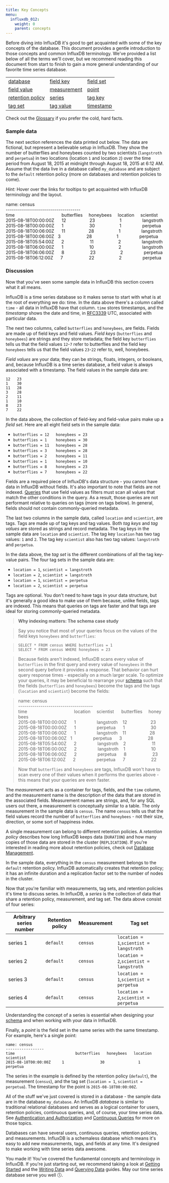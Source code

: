 ```yaml
---
title: Key Concepts
menu:
  influxdb_012:
    weight: 0
    parent: concepts
---
```


Before diving into InfluxDB it's good to get acquainted with some of the key concepts of the database.
This document provides a gentle introduction to those concepts and common InfluxDB terminology.
We've provided a list below of all the terms we'll cover, but we recommend reading this document from start to finish to gain a more general understanding of our favorite time series database.

<table style="width:100%">
  <tr>
    <td><a href="/influxdb/v0.12/concepts/key_concepts/#database">database</a></td>
    <td><a href="/influxdb/v0.12/concepts/key_concepts/#field-key">field key</a></td>
    <td><a href="/influxdb/v0.12/concepts/key_concepts/#field-set">field set</a></td>
  </tr>
  <tr>
    <td><a href="/influxdb/v0.12/concepts/key_concepts/#field-value">field value</a></td>
    <td><a href="/influxdb/v0.12/concepts/key_concepts/#measurement">measurement</a></td>
    <td><a href="/influxdb/v0.12/concepts/key_concepts/#point">point</a></td>
  </tr>
    <tr>
    <td><a href="/influxdb/v0.12/concepts/key_concepts/#retention-policy">retention policy</a></td>
    <td><a href="/influxdb/v0.12/concepts/key_concepts/#series">series</a></td>
    <td><a href="/influxdb/v0.12/concepts/key_concepts/#tag-key">tag key</a></td>
  </tr>
    <tr>
    <td><a href="/influxdb/v0.12/concepts/key_concepts/#tag-set">tag set</a></td>
    <td><a href="/influxdb/v0.12/concepts/key_concepts/#tag-value">tag value</a></td>
    <td><a href="/influxdb/v0.12/concepts/key_concepts/#timestamp">timestamp</a></td>
  </tr>
</table>

Check out the [Glossary](/influxdb/v0.12/concepts/glossary/) if you prefer the cold, hard facts.

### Sample data
The next section references the data printed out below.
The data are fictional, but represent a believable setup in InfluxDB.
They show the number of butterflies and honeybees counted by two scientists (`langstroth` and `perpetua`) in two locations (location `1` and location `2`) over the time period from August 18, 2015 at midnight through August 18, 2015 at 6:12 AM.
Assume that the data live in a database called `my_database` and are subject to the `default` retention policy (more on databases and retention policies to come).

*Hint:* Hover over the links for tooltips to get acquainted with InfluxDB terminology and the layout.

name: <span class="tooltip" data-tooltip-text="Measurement">census</span>  
\-------------------------------------  
time&nbsp;&nbsp;&nbsp;&nbsp;&nbsp;&nbsp;&nbsp;&nbsp;&nbsp;&nbsp;&nbsp;&nbsp;&nbsp;&nbsp;&nbsp;&nbsp;&nbsp;&nbsp;&nbsp;&nbsp;&nbsp;&nbsp;&nbsp;&nbsp;&nbsp;&nbsp;&nbsp;&nbsp;&nbsp;&nbsp;&nbsp;&nbsp;&nbsp;&nbsp;&nbsp;&nbsp;&nbsp;&nbsp;<span class="tooltip" data-tooltip-text="Field key">butterflies</span>&nbsp;&nbsp;&nbsp;&nbsp;&nbsp;<span class="tooltip" data-tooltip-text="Field key">honeybees</span>&nbsp;&nbsp;&nbsp;&nbsp;&nbsp;<span class="tooltip" data-tooltip-text="Tag key">location</span>&nbsp;&nbsp;&nbsp;&nbsp;&nbsp;<span class="tooltip" data-tooltip-text="Tag key">scientist</span>  
2015-08-18T00:00:00Z&nbsp;&nbsp;&nbsp;&nbsp;&nbsp;&nbsp;12&nbsp;&nbsp;&nbsp;&nbsp;&nbsp;&nbsp;&nbsp;&nbsp;&nbsp;&nbsp;&nbsp;&nbsp;&nbsp;&nbsp;&nbsp;&nbsp;&nbsp;&nbsp;&nbsp;23&nbsp;&nbsp;&nbsp;&nbsp;&nbsp;&nbsp;&nbsp;&nbsp;&nbsp;&nbsp;&nbsp;&nbsp;&nbsp;&nbsp;&nbsp;&nbsp;&nbsp;&nbsp;&nbsp;&nbsp;1&nbsp;&nbsp;&nbsp;&nbsp;&nbsp;&nbsp;&nbsp;&nbsp;&nbsp;&nbsp;&nbsp;&nbsp;&nbsp;&nbsp;&nbsp;&nbsp;&nbsp;langstroth  
2015-08-18T00:00:00Z&nbsp;&nbsp;&nbsp;&nbsp;&nbsp;&nbsp;1&nbsp;&nbsp;&nbsp;&nbsp;&nbsp;&nbsp;&nbsp;&nbsp;&nbsp;&nbsp;&nbsp;&nbsp;&nbsp;&nbsp;&nbsp;&nbsp;&nbsp;&nbsp;&nbsp;&nbsp;&nbsp;30&nbsp;&nbsp;&nbsp;&nbsp;&nbsp;&nbsp;&nbsp;&nbsp;&nbsp;&nbsp;&nbsp;&nbsp;&nbsp;&nbsp;&nbsp;&nbsp;&nbsp;&nbsp;&nbsp;&nbsp;1&nbsp;&nbsp;&nbsp;&nbsp;&nbsp;&nbsp;&nbsp;&nbsp;&nbsp;&nbsp;&nbsp;&nbsp;&nbsp;&nbsp;&nbsp;&nbsp;&nbsp;perpetua  
2015-08-18T00:06:00Z&nbsp;&nbsp;&nbsp;&nbsp;&nbsp;&nbsp;11&nbsp;&nbsp;&nbsp;&nbsp;&nbsp;&nbsp;&nbsp;&nbsp;&nbsp;&nbsp;&nbsp;&nbsp;&nbsp;&nbsp;&nbsp;&nbsp;&nbsp;&nbsp;&nbsp;28&nbsp;&nbsp;&nbsp;&nbsp;&nbsp;&nbsp;&nbsp;&nbsp;&nbsp;&nbsp;&nbsp;&nbsp;&nbsp;&nbsp;&nbsp;&nbsp;&nbsp;&nbsp;&nbsp;&nbsp;1&nbsp;&nbsp;&nbsp;&nbsp;&nbsp;&nbsp;&nbsp;&nbsp;&nbsp;&nbsp;&nbsp;&nbsp;&nbsp;&nbsp;&nbsp;&nbsp;&nbsp;langstroth  
<span class="tooltip" data-tooltip-text="Timestamp">2015-08-18T00:06:00Z</span>&nbsp;&nbsp;&nbsp;<span class="tooltip" data-tooltip-text="Field value">3</span>&nbsp;&nbsp;&nbsp;&nbsp;&nbsp;&nbsp;&nbsp;&nbsp;&nbsp;&nbsp;&nbsp;&nbsp;&nbsp;&nbsp;&nbsp;&nbsp;&nbsp;&nbsp;&nbsp;&nbsp;&nbsp;<span class="tooltip" data-tooltip-text="Field value">28</span>&nbsp;&nbsp;&nbsp;&nbsp;&nbsp;&nbsp;&nbsp;&nbsp;&nbsp;&nbsp;&nbsp;&nbsp;&nbsp;&nbsp;&nbsp;&nbsp;&nbsp;&nbsp;&nbsp;&nbsp;<span class="tooltip" data-tooltip-text="Tag value">1</span>&nbsp;&nbsp;&nbsp;&nbsp;&nbsp;&nbsp;&nbsp;&nbsp;&nbsp;&nbsp;&nbsp;&nbsp;&nbsp;&nbsp;&nbsp;&nbsp;&nbsp;<span class="tooltip" data-tooltip-text="Tag value">perpetua</span>  
2015-08-18T05:54:00Z&nbsp;&nbsp;&nbsp;&nbsp;&nbsp;&nbsp;2&nbsp;	&nbsp;&nbsp;&nbsp;&nbsp;&nbsp;&nbsp;&nbsp;&nbsp;&nbsp;&nbsp;&nbsp;&nbsp;&nbsp;&nbsp;&nbsp;&nbsp;&nbsp;&nbsp;&nbsp;11&nbsp;&nbsp;&nbsp;&nbsp;&nbsp;&nbsp;&nbsp;&nbsp;&nbsp;&nbsp;&nbsp;&nbsp;&nbsp;&nbsp;&nbsp;&nbsp;&nbsp;&nbsp;&nbsp;&nbsp;2&nbsp;&nbsp;&nbsp;&nbsp;&nbsp;&nbsp;&nbsp;&nbsp;&nbsp;&nbsp;&nbsp;&nbsp;&nbsp;&nbsp;&nbsp;&nbsp;&nbsp;langstroth  
2015-08-18T06:00:00Z&nbsp;&nbsp;&nbsp;&nbsp;&nbsp;&nbsp;1	&nbsp;&nbsp;&nbsp;&nbsp;&nbsp;&nbsp;&nbsp;&nbsp;&nbsp;&nbsp;&nbsp;&nbsp;&nbsp;&nbsp;&nbsp;&nbsp;&nbsp;&nbsp;&nbsp;&nbsp;10	&nbsp;&nbsp;&nbsp;&nbsp;&nbsp;&nbsp;&nbsp;&nbsp;&nbsp;&nbsp;&nbsp;&nbsp;&nbsp;&nbsp;&nbsp;&nbsp;&nbsp;&nbsp;&nbsp;2&nbsp;&nbsp;&nbsp;&nbsp;&nbsp;&nbsp;&nbsp;&nbsp;&nbsp;&nbsp;&nbsp;&nbsp;&nbsp;&nbsp;&nbsp;&nbsp;&nbsp;langstroth  
2015-08-18T06:06:00Z&nbsp;&nbsp;&nbsp;&nbsp;&nbsp;&nbsp;8	&nbsp;&nbsp;&nbsp;&nbsp;&nbsp;&nbsp;&nbsp;&nbsp;&nbsp;&nbsp;&nbsp;&nbsp;&nbsp;&nbsp;&nbsp;&nbsp;&nbsp;&nbsp;&nbsp;&nbsp;23&nbsp;&nbsp;&nbsp;&nbsp;&nbsp;&nbsp;&nbsp;&nbsp;&nbsp;&nbsp;&nbsp;&nbsp;&nbsp;&nbsp;&nbsp;&nbsp;&nbsp;&nbsp;&nbsp;&nbsp;2&nbsp;&nbsp;&nbsp;&nbsp;&nbsp;&nbsp;&nbsp;&nbsp;&nbsp;&nbsp;&nbsp;&nbsp;&nbsp;&nbsp;&nbsp;&nbsp;&nbsp;perpetua  
2015-08-18T06:12:00Z&nbsp;&nbsp;&nbsp;&nbsp;&nbsp;&nbsp;7	&nbsp;&nbsp;&nbsp;&nbsp;&nbsp;&nbsp;&nbsp;&nbsp;&nbsp;&nbsp;&nbsp;&nbsp;&nbsp;&nbsp;&nbsp;&nbsp;&nbsp;&nbsp;&nbsp;&nbsp;22	&nbsp;&nbsp;&nbsp;&nbsp;&nbsp;&nbsp;&nbsp;&nbsp;&nbsp;&nbsp;&nbsp;&nbsp;&nbsp;&nbsp;&nbsp;&nbsp;&nbsp;&nbsp;&nbsp;2&nbsp;&nbsp;&nbsp;&nbsp;&nbsp;&nbsp;&nbsp;&nbsp;&nbsp;&nbsp;&nbsp;&nbsp;&nbsp;&nbsp;&nbsp;&nbsp;&nbsp;perpetua  

### Discussion
Now that you've seen some sample data in InfluxDB this section covers what it all means.

InfluxDB is a time series database so it makes sense to start with what is at the root of everything we do: time.
In the data above there's a column called `time` - all data in InfluxDB have that column.
`time` stores timestamps, and the <a name="timestamp"></a>*timestamp* shows the date and time, in [RFC3339](https://www.ietf.org/rfc/rfc3339.txt) UTC, associated with particular data.

The next two columns, called `butterflies` and `honeybees`, are fields.
Fields are made up of field keys and field values.
<a name="field-key"></a>*Field keys* (`butterflies` and `honeybees`) are strings and they store metadata; the field key `butterflies` tells us that the field values `12`-`7` refer to butterflies and the field key `honeybees` tells us that the field values `23`-`22` refer to, well, honeybees.

<a name="field-value"></a>*Field values* are your data; they can be strings, floats, integers, or booleans, and, because InfluxDB is a time series database, a field value is always associated with a timestamp.
The field values in the sample data are:

```
12   23
1    30
11   28
3    28
2    11
1    10
8    23
7    22
```

In the data above, the collection of field-key and field-value pairs make up a <a name="field-set"></a>*field set*.
Here are all eight field sets in the sample data:

* `butterflies = 12   honeybees = 23`
* `butterflies = 1    honeybees = 30`
* `butterflies = 11   honeybees = 28`
* `butterflies = 3    honeybees = 28`
* `butterflies = 2    honeybees = 11`
* `butterflies = 1    honeybees = 10`
* `butterflies = 8    honeybees = 23`
* `butterflies = 7    honeybees = 22`

Fields are a required piece of InfluxDB's data structure - you cannot have data in InfluxDB without fields.
It's also important to note that fields are not indexed.
[Queries](/influxdb/v0.12/concepts/glossary/#query) that use field values as filters must scan all values that match the other conditions in the query.
As a result, those queries are not performant relative to queries on tags (more on tags below).
In general, fields should not contain commonly-queried metadata.


The last two columns in the sample data, called `location` and `scientist`, are tags.
Tags are made up of tag keys and tag values.
Both <a name="tag-key"></a>*tag keys* and <a name="tag-value"></a>*tag values* are stored as strings and record metadata.
The tag keys in the sample data are `location` and `scientist`.
The tag key `location` has two tag values: `1` and `2`.
The tag key `scientist` also has two tag values: `langstroth` and `perpetua`.

In the data above, the <a name="tag-set"></a>*tag set* is the different combinations of all the tag key-value pairs.
The four tag sets in the sample data are:

* `location = 1`, `scientist = langstroth`
* `location = 2`, `scientist = langstroth`
* `location = 1`, `scientist = perpetua`
* `location = 2`,  `scientist = perpetua`

Tags are optional.
You don't need to have tags in your data structure, but it's generally a good idea to make use of them because, unlike fields, tags are indexed.
This means that queries on tags are faster and that tags are ideal for storing commonly-queried metadata.

> **Why indexing matters: The schema case study**  

> Say you notice that most of your queries focus on the values of the field keys `honeybees` and `butterflies`:

> `SELECT * FROM census WHERE butterflies = 1`  
> `SELECT * FROM census WHERE honeybees = 23`

> Because fields aren't indexed, InfluxDB scans every value of `butterflies`  in the first query and every value of `honeybees` in the second query before it provides a response.
That behavior can hurt query response times - especially on a much larger scale.
To optimize your queries, it may be beneficial to rearrange your [schema](/influxdb/v0.12/concepts/glossary/#schema) such that the fields (`butterflies` and `honeybees`) become the tags and the tags (`location` and `scientist`) become the fields:

> name: <span class="tooltip" data-tooltip-text="Measurement">census</span>  
\-------------------------------------  
time&nbsp;&nbsp;&nbsp;&nbsp;&nbsp;&nbsp;&nbsp;&nbsp;&nbsp;&nbsp;&nbsp;&nbsp;&nbsp;&nbsp;&nbsp;&nbsp;&nbsp;&nbsp;&nbsp;&nbsp;&nbsp;&nbsp;&nbsp;&nbsp;&nbsp;&nbsp;&nbsp;&nbsp;&nbsp;&nbsp;&nbsp;&nbsp;&nbsp;&nbsp;&nbsp;&nbsp;&nbsp;&nbsp;<span class="tooltip" data-tooltip-text="Field key">location</span>&nbsp;&nbsp;&nbsp;&nbsp;&nbsp;<span class="tooltip" data-tooltip-text="Field key">scientist</span>&nbsp;&nbsp;&nbsp;&nbsp;&nbsp;&nbsp;<span class="tooltip" data-tooltip-text="Tag key">butterflies</span>&nbsp;&nbsp;&nbsp;&nbsp;&nbsp;<span class="tooltip" data-tooltip-text="Tag key">honeybees</span>  
2015-08-18T00:00:00Z&nbsp;&nbsp;&nbsp;&nbsp;&nbsp;&nbsp;1&nbsp;&nbsp;&nbsp;&nbsp;&nbsp;&nbsp;&nbsp;&nbsp;&nbsp;&nbsp;&nbsp;&nbsp;&nbsp;&nbsp;&nbsp;&nbsp;&nbsp;langstroth&nbsp;&nbsp;&nbsp;&nbsp;12&nbsp;&nbsp;&nbsp;&nbsp;&nbsp;&nbsp;&nbsp;&nbsp;&nbsp;&nbsp;&nbsp;&nbsp;&nbsp;&nbsp;&nbsp;&nbsp;&nbsp;&nbsp;&nbsp;23  
2015-08-18T00:00:00Z&nbsp;&nbsp;&nbsp;&nbsp;&nbsp;&nbsp;1&nbsp;&nbsp;&nbsp;&nbsp;&nbsp;&nbsp;&nbsp;&nbsp;&nbsp;&nbsp;&nbsp;&nbsp;&nbsp;&nbsp;&nbsp;&nbsp;&nbsp;perpetua&nbsp;&nbsp;&nbsp;&nbsp;&nbsp;&nbsp;1&nbsp;&nbsp;&nbsp;&nbsp;&nbsp;&nbsp;&nbsp;&nbsp;&nbsp;&nbsp;&nbsp;&nbsp;&nbsp;&nbsp;&nbsp;&nbsp;&nbsp;&nbsp;&nbsp;&nbsp;&nbsp;30  
2015-08-18T00:06:00Z&nbsp;&nbsp;&nbsp;&nbsp;&nbsp;&nbsp;1&nbsp;&nbsp;&nbsp;&nbsp;&nbsp;&nbsp;&nbsp;&nbsp;&nbsp;&nbsp;&nbsp;&nbsp;&nbsp;&nbsp;&nbsp;&nbsp;&nbsp;langstroth&nbsp;&nbsp;&nbsp;&nbsp;11&nbsp;&nbsp;&nbsp;&nbsp;&nbsp;&nbsp;&nbsp;&nbsp;&nbsp;&nbsp;&nbsp;&nbsp;&nbsp;&nbsp;&nbsp;&nbsp;&nbsp;&nbsp;&nbsp;28  
<span class="tooltip" data-tooltip-text="Timestamp">2015-08-18T00:06:00Z</span>&nbsp;&nbsp;&nbsp;<span class="tooltip" data-tooltip-text="Field value">1</span>&nbsp;&nbsp;&nbsp;&nbsp;&nbsp;&nbsp;&nbsp;&nbsp;&nbsp;&nbsp;&nbsp;&nbsp;&nbsp;&nbsp;&nbsp;&nbsp;&nbsp;<span class="tooltip" data-tooltip-text="Field value">perpetua</span>&nbsp;&nbsp;&nbsp;&nbsp;&nbsp;&nbsp;<span class="tooltip" data-tooltip-text="Tag value">3</span>&nbsp;&nbsp;&nbsp;&nbsp;&nbsp;&nbsp;&nbsp;&nbsp;&nbsp;&nbsp;&nbsp;&nbsp;&nbsp;&nbsp;&nbsp;&nbsp;&nbsp;&nbsp;&nbsp;&nbsp;&nbsp;<span class="tooltip" data-tooltip-text="Tag value">28</span>  
2015-08-18T05:54:00Z&nbsp;&nbsp;&nbsp;&nbsp;&nbsp;&nbsp;2&nbsp;&nbsp;&nbsp;&nbsp;&nbsp;&nbsp;&nbsp;&nbsp;&nbsp;&nbsp;&nbsp;&nbsp;&nbsp;&nbsp;&nbsp;&nbsp;&nbsp;langstroth&nbsp;&nbsp;&nbsp;&nbsp;2&nbsp;&nbsp;&nbsp;&nbsp;&nbsp;&nbsp;&nbsp;&nbsp;&nbsp;&nbsp;&nbsp;&nbsp;&nbsp;&nbsp;&nbsp;&nbsp;&nbsp;&nbsp;&nbsp;&nbsp;&nbsp;11  
2015-08-18T06:00:00Z&nbsp;&nbsp;&nbsp;&nbsp;&nbsp;&nbsp;2&nbsp;&nbsp;&nbsp;&nbsp;&nbsp;&nbsp;&nbsp;&nbsp;&nbsp;&nbsp;&nbsp;&nbsp;&nbsp;&nbsp;&nbsp;&nbsp;&nbsp;langstroth&nbsp;&nbsp;&nbsp;&nbsp;1&nbsp;&nbsp;&nbsp;&nbsp;&nbsp;&nbsp;&nbsp;&nbsp;&nbsp;&nbsp;&nbsp;&nbsp;&nbsp;&nbsp;&nbsp;&nbsp;&nbsp;&nbsp;&nbsp;&nbsp;&nbsp;10  
2015-08-18T06:06:00Z&nbsp;&nbsp;&nbsp;&nbsp;&nbsp;&nbsp;2	&nbsp;&nbsp;&nbsp;&nbsp;&nbsp;&nbsp;&nbsp;&nbsp;&nbsp;&nbsp;&nbsp;&nbsp;&nbsp;&nbsp;&nbsp;&nbsp;perpetua&nbsp;&nbsp;&nbsp;&nbsp;&nbsp;&nbsp;8&nbsp;&nbsp;&nbsp;&nbsp;&nbsp;&nbsp;&nbsp;&nbsp;&nbsp;&nbsp;&nbsp;&nbsp;&nbsp;&nbsp;&nbsp;&nbsp;&nbsp;&nbsp;&nbsp;&nbsp;&nbsp;23  
2015-08-18T06:12:00Z&nbsp;&nbsp;&nbsp;&nbsp;&nbsp;&nbsp;2&nbsp;&nbsp;&nbsp;&nbsp;&nbsp;&nbsp;&nbsp;&nbsp;&nbsp;&nbsp;&nbsp;&nbsp;&nbsp;&nbsp;&nbsp;&nbsp;&nbsp;perpetua&nbsp;&nbsp;&nbsp;&nbsp;&nbsp;&nbsp;7&nbsp;&nbsp;&nbsp;&nbsp;&nbsp;&nbsp;&nbsp;&nbsp;&nbsp;&nbsp;&nbsp;&nbsp;&nbsp;&nbsp;&nbsp;&nbsp;&nbsp;&nbsp;&nbsp;&nbsp;&nbsp;22  

> Now that `butterflies` and `honeybees` are tags, InfluxDB won't have to scan every one of their values when it performs the queries above - this means that your queries are even faster.

The <a name=measurement></a>*measurement* acts as a container for tags, fields, and the `time` column, and the measurement name is the description of the data that are stored in the associated fields.
Measurement names are strings, and, for any SQL users out there, a measurement is conceptually similar to a table.
The only measurement in the sample data is `census`.
The name `census` tells us that the field values record the number of `butterflies` and `honeybees` - not their size, direction, or some sort of happiness index.

A single measurement can belong to different retention policies.
A <a name="retention-policy"></a>*retention policy* describes how long InfluxDB keeps data (`DURATION`) and how many copies of those data are stored in the cluster (`REPLICATION`).
If you're interested in reading more about retention policies, check out [Database Management](/influxdb/v0.12/query_language/database_management/#retention-policy-management).

In the sample data, everything in the `census` measurement belongs to the `default` retention policy.
InfluxDB automatically creates that retention policy; it has an infinite duration and a replication factor set to the number of nodes in the cluster.

Now that you're familiar with measurements, tag sets, and retention policies it's time to discuss series.
In InfluxDB, a <a name=series></a>*series* is the collection of data that share a retention policy, measurement, and tag set.
The data above consist of four series:

| Arbitrary series number  |  Retention policy | Measurement  |  Tag set |
|---|---|---|---|
| series 1  | `default` | `census`  | `location = 1`,`scientist = langstroth` |
| series 2 | `default` |  `census` |  `location = 2`,`scientist = langstroth` |
| series 3  | `default` | `census`  | `location = 1`,`scientist = perpetua` |
| series 4 | `default` |  `census` |  `location = 2`,`scientist = perpetua` |

Understanding the concept of a series is essential when designing your [schema](/influxdb/v0.12/concepts/glossary/#schema) and when working with your data in InfluxDB.

Finally, a <a name="point"></a>*point* is the field set in the same series with the same timestamp.
For example, here's a single point:
```
name: census
-----------------
time			               butterflies	 honeybees	 location	 scientist
2015-08-18T00:00:00Z	 1		          30		       1		       perpetua
```

The series in the example is defined by the retention policy (`default`), the measurement (`census`), and the tag set (`location = 1`, `scientist = perpetua`).
The timestamp for the point is `2015-08-18T00:00:00Z`.

All of the stuff we've just covered is stored in a database - the sample data are in the database `my_database`.
An InfluxDB <a name=database></a>*database* is similar to traditional relational databases and serves as a logical container for users, retention policies, continuous queries, and, of course, your time series data.
See [Authentication and Authorization](/influxdb/v0.12/administration/authentication_and_authorization/) and [Continuous Queries](/influxdb/v0.12/query_language/continuous_queries/) for more on those topics.

Databases can have several users, continuous queries, retention policies, and measurements.
InfluxDB is a schemaless database which means it's easy to add new measurements, tags, and fields at any time.
It's designed to make working with time series data awesome.

You made it!
You've covered the fundamental concepts and terminology in InfluxDB.
If you're just starting out, we recommend taking a look at [Getting Started](/influxdb/v0.12/introduction/getting_started/) and the [Writing Data](/influxdb/v0.12/guides/writing_data/) and [Querying Data](/influxdb/v0.12/guides/querying_data/) guides.
May our time series database serve you well 🕔.
